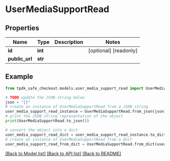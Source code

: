 # UserMediaSupportRead



## Properties

Name | Type | Description | Notes
------------ | ------------- | ------------- | -------------
**id** | **int** |  | [optional] [readonly] 
**public_url** | **str** |  | 

## Example

```python
from tpdk_safe_checkout.models.user_media_support_read import UserMediaSupportRead

# TODO update the JSON string below
json = "{}"
# create an instance of UserMediaSupportRead from a JSON string
user_media_support_read_instance = UserMediaSupportRead.from_json(json)
# print the JSON string representation of the object
print(UserMediaSupportRead.to_json())

# convert the object into a dict
user_media_support_read_dict = user_media_support_read_instance.to_dict()
# create an instance of UserMediaSupportRead from a dict
user_media_support_read_from_dict = UserMediaSupportRead.from_dict(user_media_support_read_dict)
```
[[Back to Model list]](../README.md#documentation-for-models) [[Back to API list]](../README.md#documentation-for-api-endpoints) [[Back to README]](../README.md)


